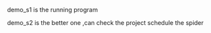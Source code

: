 demo_s1 is the running program

demo_s2 is the better one ,can check the project schedule the spider 
